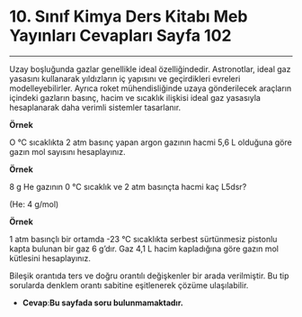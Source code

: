 # 10. Sınıf Kimya Ders Kitabı Meb Yayınları Cevapları Sayfa 102

---

Uzay boşluğunda gazlar genellikle ideal özelliğindedir. Astronotlar, ideal gaz yasasını kullanarak yıldızların iç yapısını ve geçirdikleri evreleri modelleyebilirler. Ayrıca roket mühendisliğinde uzaya gönderilecek araçların içindeki gazların basınç, hacim ve sıcaklık ilişkisi ideal gaz yasasıyla hesaplanarak daha verimli sistemler tasarlanır.

**Örnek**

 O °C sıcaklıkta 2 atm basınç yapan argon gazının hacmi 5,6 L olduğuna göre gazın mol sayısını hesaplayınız.

**Örnek**

 8 g He gazının 0 °C sıcaklık ve 2 atm basınçta hacmi kaç L5dsr?

 (He: 4 g/mol)

**Örnek**

 1 atm basınçlı bir ortamda -23 °C sıcaklıkta serbest sürtünmesiz pistonlu kapta bulunan bir gaz 6 g’dır. Gaz 4,1 L hacim kapladığına göre gazın mol kütlesini hesaplayınız.

 Bileşik orantıda ters ve doğru orantılı değişkenler bir arada verilmiştir. Bu tip sorularda denklem orantı sabitine eşitlenerek çözüme ulaşılabilir.

-   **Cevap**:**Bu sayfada soru bulunmamaktadır.**